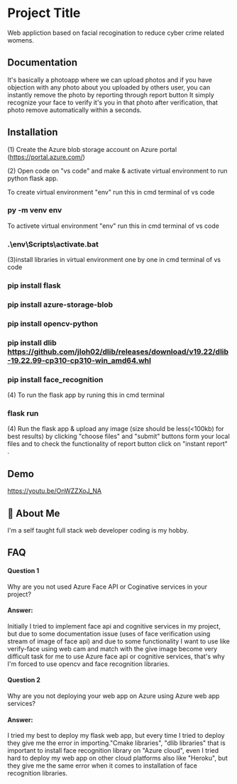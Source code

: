 
# Project Title

Web appliction based on facial recogination to reduce
cyber crime related womens.

## Documentation

It's basically a photoapp where we can upload photos and if you have objection with any photo about you uploaded by others user, you can instantly remove the photo by reporting through report button It simply recognize your face to verify it's you in that photo after verification, that photo remove automatically within a seconds.




## Installation
(1) Create the Azure blob storage account on 
   Azure portal (https://portal.azure.com/)

(2) Open code on "vs code" and make & activate virtual environment 
   to run python flask app.

   To create virtual environment "env" run this in cmd terminal of vs code
   ### py -m venv env
   To activete virtual environment "env" run this in cmd terminal of vs code
  ### .\env\Scripts\activate.bat


(3)install libraries in virtual environment one by one in cmd terminal of vs code

### pip install flask
### pip install azure-storage-blob
### pip install opencv-python
### pip install dlib https://github.com/jloh02/dlib/releases/download/v19.22/dlib-19.22.99-cp310-cp310-win_amd64.whl
### pip install face_recognition


(4) To run the flask app by runing this in cmd terminal
### flask run
(4) Run the flask app & upload any image (size should be less(<100kb) for best results) by clicking "choose files" and "submit" buttons form your local files and to check the functionality of report button click on
  "instant report" .

  
## Demo

https://youtu.be/OnWZZXoJ_NA


## 🚀 About Me
I'm a self taught full stack web developer coding is my hobby.


## FAQ

#### Question 1
Why are you not used Azure Face API or Coginative services in your project?

#### Answer:
Initially I tried to implement face api and cognitive services in my project, but due to some documentation issue (uses of face verification using stream of image of face api) and due to some functionality I want to use like verify-face using web cam and match with the give image become very difficult task for me to use Azure face api or cognitive services, that's why I'm forced to use opencv 
and face recognition libraries.

#### Question 2
Why are you not deploying your web app on Azure using Azure web app services?
#### Answer:

I tried my best to deploy my flask web app, but every time I tried to deploy they give me the error in importing."Cmake libraries", "dlib libraries" that is important to install face recognition library
on "Azure cloud", even I tried hard to deploy my web app on other cloud platforms also like "Heroku", but they give me the same error when it comes to installation of face recognition libraries.

